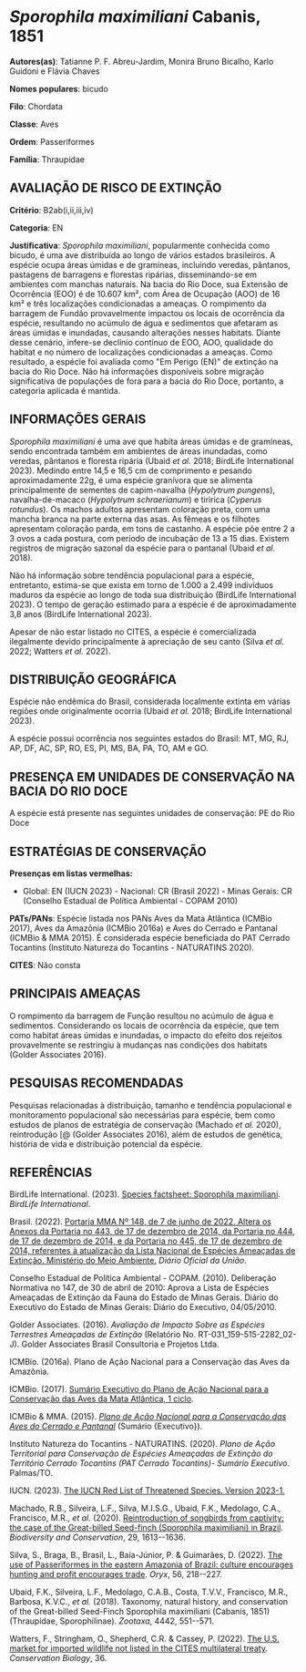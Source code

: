 # *Sporophila maximiliani* Cabanis, 1851

**Autores(as)**: Tatianne P. F. Abreu-Jardim, Monira Bruno Bicalho, Karlo Guidoni e Flávia Chaves

**Nomes populares**: bicudo

**Filo**: Chordata

**Classe**: Aves

**Ordem**: Passeriformes

**Família**: Thraupidae

## AVALIAÇÃO DE RISCO DE EXTINÇÃO

**Critério**: B2ab(i,ii,iii,iv)

**Categoria**: EN

**Justificativa**: *Sporophila maximiliani*, popularmente conhecida como bicudo, é uma ave distribuída ao longo de vários estados brasileiros. A espécie ocupa áreas úmidas e de gramíneas, incluindo veredas, pântanos, pastagens de barragens e florestas ripárias, disseminando-se em ambientes com manchas naturais. Na bacia do Rio Doce, sua Extensão de Ocorrência (EOO) é de 10.607 km², com Área de Ocupação (AOO) de 16 km² e três localizações condicionadas a ameaças. O rompimento da barragem de Fundão provavelmente impactou os locais de ocorrência da espécie, resultando no acúmulo de água e sedimentos que afetaram as áreas úmidas e inundadas, causando alterações nesses habitats. Diante desse cenário, infere-se declínio contínuo de EOO, AOO, qualidade do habitat e no número de localizações condicionadas a ameaças. Como resultado, a espécie foi avaliada como "Em Perigo (EN)" de extinção na bacia do Rio Doce. Não há informações disponíveis sobre
migração significativa de populações de fora para a bacia do Rio Doce, portanto, a categoria aplicada é mantida.

## INFORMAÇÕES GERAIS

*Sporophila maximiliani* é uma ave que habita áreas úmidas e de gramíneas, sendo encontrada também em ambientes de áreas inundadas, como veredas, pântanos e floresta ripária (Ubaid *et al.* 2018; BirdLife International 2023). Medindo entre 14,5 e 16,5 cm de comprimento e pesando aproximadamente 22g, é uma espécie granívora que se alimenta principalmente de sementes de capim-navalha (*Hypolytrum pungens*), navalha-de-macaco (*Hypolytrum schraerianum*) e tiririca (*Cyperus rotundus*). Os machos adultos apresentam coloração preta, com uma mancha branca na parte externa das asas. As fêmeas e os filhotes apresentam coloração parda, em tons de castanho. A espécie põe entre 2 a 3 ovos a cada postura, com período de incubação de 13 a 15 dias. Existem registros de migração sazonal da espécie para o pantanal (Ubaid *et al.* 2018).

Não há informação sobre tendência populacional para a espécie, entretanto, estima-se que exista em torno de 1.000 a 2.499 indivíduos maduros da espécie ao longo de toda sua distribuição (BirdLife International 2023). O tempo de geração estimado para a espécie é de aproximadamente 3,8 anos (BirdLife International 2023).

Apesar de não estar listado no CITES, a espécie é comercializada ilegalmente devido principalmente à apreciação de seu canto (Silva *et al.* 2022; Watters *et al.* 2022).

## DISTRIBUIÇÃO GEOGRÁFICA

Espécie não endêmica do Brasil, considerada localmente extinta em várias regiões onde originalmente ocorria (Ubaid *et al.* 2018; BirdLife International 2023).

A espécie possui ocorrência nos seguintes estados do Brasil: MT, MG, RJ, AP, DF, AC, SP, RO, ES, PI, MS, BA, PA, TO, AM e GO.

## PRESENÇA EM UNIDADES DE CONSERVAÇÃO NA BACIA DO RIO DOCE

A espécie está presente nas seguintes unidades de conservação: PE do Rio Doce

## ESTRATÉGIAS DE CONSERVAÇÃO

**Presenças em listas vermelhas:**

-   Global: EN (IUCN 2023) -   Nacional: CR (Brasil 2022) -   Minas Gerais: CR (Conselho Estadual de Política Ambiental - COPAM
    2010)

**PATs/PANs**: Espécie listada nos PANs Aves da Mata Atlântica (ICMBio 2017), Aves da Amazônia (ICMBio 2016a) e Aves do Cerrado e Pantanal (ICMBio & MMA 2015). É considerada espécie beneficiada do PAT Cerrado Tocantins (Instituto Natureza do Tocantins - NATURATINS 2020).

**CITES**: Não consta

## PRINCIPAIS AMEAÇAS

O rompimento da barragem de Função resultou no acúmulo de água e sedimentos. Considerando os locais de ocorrência da espécie, que tem como habitat áreas úmidas e inundadas, o impacto do efeito dos rejeitos provavelmente se restringiu à mudanças nas condições dos habitats (Golder Associates 2016).

## PESQUISAS RECOMENDADAS

Pesquisas relacionadas à distribuição, tamanho e tendência populacional e monitoramento populacional são necessárias para espécie, bem como estudos de planos de estratégia de conservação (Machado *et al.* 2020), reintrodução \[@ (Golder Associates 2016), além de estudos de genética, história de vida e distribuição potencial da espécie.

## REFERÊNCIAS

BirdLife International. (2023). [Species factsheet: Sporophila maximiliani](http://datazone.birdlife.org/species/factsheet/great-billed-seed-finch-sporophila-maximiliani).  *BirdLife International*.

Brasil. (2022). [Portaria MMA Nº 148, de 7 de junho de 2022. Altera os Anexos da Portaria no 443, de 17 de dezembro de 2014, da Portaria no 444, de 17 de dezembro de 2014, e da Portaria no 445, de 17 de dezembro de 2014, referentes à atualização da Lista Nacional de Espécies Ameaçadas de Extinção. Ministério do Meio Ambiente.](https://in.gov.br/en/web/dou/-/portaria-mma-n-148-de-7-de-junho-de-2022-406272733) *Diário Oficial da União*.

Conselho Estadual de Política Ambiental - COPAM. (2010). Deliberação Normativa no 147, de 30 de abril de 2010: Aprova a Lista de Espécies Ameaçadas de Extinção da Fauna do Estado de Minas Gerais. Diário do Executivo do Estado de Minas Gerais: Diário do Executivo, 04/05/2010.

Golder Associates. (2016). *Avaliação de Impacto Sobre as Espécies Terrestres Ameaçadas de Extinção* (Relatório No.  RT-031_159-515-2282_02-J). Golder Associates Brasil Consultoria e Projetos Ltda.

ICMBio. (2016a). Plano de Ação Nacional para a Conservação das Aves da Amazônia.

ICMBio. (2017). [Sumário Executivo do Plano de Ação Nacional para a Conservação das Aves da Mata Atlântica, 1 ciclo](https://www.gov.br/icmbio/pt-br/assuntos/biodiversidade/pan/pan-aves-da-mata-atlantica).

ICMBio & MMA. (2015). [*Plano de Ação Nacional para a Conservação das Aves do Cerrado e Pantanal*](http://www.icmbio.gov.br/portal/biodiversidade/fauna-brasileira/planos-de-acao/3618-plano-de-acao-nacional-para-a-conservacao-das-aves-do-cerrado-e-pantanal.html) (Sumário {Executivo}).

Instituto Natureza do Tocantins - NATURATINS. (2020). *Plano de Ação Territorial para Conservação de Espécies Ameaçadas de Extinção do Território Cerrado Tocantins (PAT Cerrado Tocantins)- Sumário Executivo*. Palmas/TO.

IUCN. (2023). [The IUCN Red List of Threatened Species. Version 2023-1.](https://www.iucnredlist.org.)

Machado, R.B., Silveira, L.F., Silva, M.I.S.G., Ubaid, F.K., Medolago, C.A., Francisco, M.R., *et al.* (2020). [Reintroduction of songbirds from captivity: the case of the Great-billed Seed-finch (Sporophila maximiliani) in Brazil](https://doi.org/10.1007/s10531-019-01830-8).  *Biodiversity and Conservation*, 29, 1613--1636.

Silva, S., Braga, B., Brasil, L., Baía-Júnior, P. & Guimarães, D.  (2022). [The use of Passeriformes in the eastern Amazonia of Brazil: culture encourages hunting and profit encourages trade](https://doi.org/10.1017/S0030605320000551). *Oryx*, 56, 218--227.

Ubaid, F.K., Silveira, L.F., Medolago, C.A.B., Costa, T.V.V., Francisco, M.R., Barbosa, K.V.C., *et al.* (2018). Taxonomy, natural history, and conservation of the Great-billed Seed-Finch Sporophila maximiliani (Cabanis, 1851)(Thraupidae, Sporophilinae). *Zootaxa*, 4442, 551--571.

Watters, F., Stringham, O., Shepherd, C.R. & Cassey, P. (2022). [The U.S. market for imported wildlife not listed in the CITES multilateral treaty](https://doi.org/10.1111/cobi.13978). *Conservation Biology*, 36.

